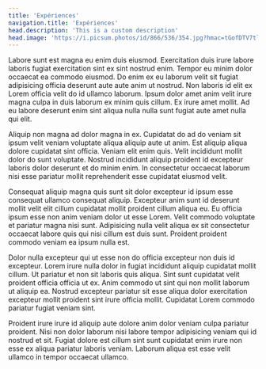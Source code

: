 ```yaml
---
title: 'Expériences'
navigation.title: 'Expériences'
head.description: 'This is a custom description'
head.image: 'https://i.picsum.photos/id/866/536/354.jpg?hmac=tGofDTV7tl2rprappPzKFiZ9vDh5MKj39oa2D--gqhA'
---
```


Labore sunt est magna eu enim duis eiusmod. Exercitation duis irure labore laboris fugiat exercitation sint ex sint nostrud enim. Tempor eu minim dolor occaecat ea commodo eiusmod. Do enim ex eu laborum velit sit fugiat adipisicing officia deserunt aute aute anim ut nostrud. Non laboris id elit ex Lorem officia velit do id ullamco laborum. Ipsum dolor amet anim velit irure magna culpa in duis laborum ex minim quis cillum. Ex irure amet mollit. Ad eu labore deserunt enim sint aliqua nulla nulla sunt fugiat aute amet nulla qui elit.

Aliquip non magna ad dolor magna in ex. Cupidatat do ad do veniam sit ipsum velit veniam voluptate aliqua aliquip aute ut anim. Est aliquip aliqua dolore cupidatat sint officia. Veniam elit enim quis. Velit incididunt mollit dolor do sunt voluptate. Nostrud incididunt aliquip proident id excepteur laboris dolor deserunt et do minim enim. In consectetur occaecat laborum nisi esse pariatur mollit reprehenderit esse cupidatat eiusmod velit.

Consequat aliquip magna quis sunt sit dolor excepteur id ipsum esse consequat ullamco consequat aliquip. Excepteur anim sunt id deserunt mollit velit elit cillum cupidatat mollit proident cillum aliqua eu. Eu officia ipsum esse non anim veniam dolor ut esse Lorem. Velit commodo voluptate et pariatur magna nisi sunt. Adipisicing nulla velit aliqua ex sit consectetur occaecat labore quis qui nisi cillum est duis sunt. Proident proident commodo veniam ea ipsum nulla est.

Dolor nulla excepteur qui ut esse non do officia excepteur non duis id excepteur. Lorem irure nulla dolor in fugiat incididunt aliquip cupidatat mollit cillum. Ut pariatur et non sit laboris quis aliqua. Sint sunt cupidatat velit proident officia officia ut ex. Anim commodo ut sint qui non mollit laborum ut aliquip ea. Nostrud excepteur pariatur sit esse aliqua dolor exercitation excepteur mollit proident sint irure officia mollit. Cupidatat Lorem commodo pariatur fugiat veniam sint.

Proident irure irure id aliquip aute dolore anim dolor veniam culpa pariatur proident. Nisi non dolor laborum nisi labore tempor adipisicing veniam qui id nostrud et sit. Fugiat dolore est cillum sint sunt cupidatat enim irure non esse ex aliqua pariatur laboris veniam. Laborum aliqua est esse velit ullamco in tempor occaecat ullamco.
